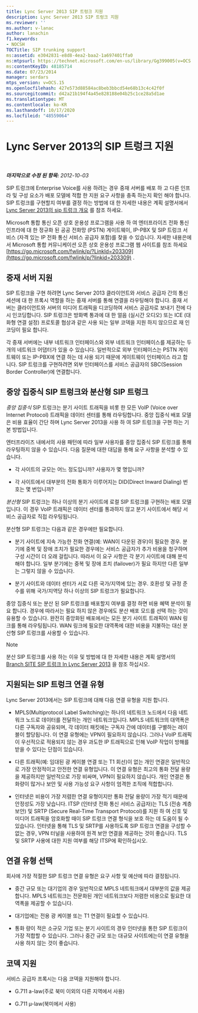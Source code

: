 ```yaml
---
title: Lync Server 2013 SIP 트렁크 지원
description: Lync Server 2013 SIP 트렁크 지원
ms.reviewer: ''
ms.author: v-lanac
author: lanachin
f1.keywords:
- NOCSH
TOCTitle: SIP trunking support
ms:assetid: e3042831-e8d8-4ea2-baa2-1a697401ffa0
ms:mtpsurl: https://technet.microsoft.com/en-us/library/Gg399005(v=OCS.15)
ms:contentKeyID: 48185714
ms.date: 07/23/2014
manager: serdars
mtps_version: v=OCS.15
ms.openlocfilehash: 427e573d88584ac8beb3bbcd54e68b13c4c42f0f
ms.sourcegitcommit: d42a21b194f4a45e828188e04b25c1ce28a5d1ae
ms.translationtype: MT
ms.contentlocale: ko-KR
ms.lasthandoff: 10/17/2020
ms.locfileid: "48559064"
---
```

# <a name="sip-trunking-support-in-lync-server-2013"></a>Lync Server 2013의 SIP 트렁크 지원

<div data-xmlns="http://www.w3.org/1999/xhtml">

<div class="topic" data-xmlns="http://www.w3.org/1999/xhtml" data-msxsl="urn:schemas-microsoft-com:xslt" data-cs="https://msdn.microsoft.com/">

<div data-asp="https://msdn2.microsoft.com/asp">



</div>

<div id="mainSection">

<div id="mainBody">

<span> </span>

_**마지막으로 수정 된 항목:** 2012-10-03_

SIP 트렁크에 Enterprise Voice를 사용 하려는 경우 중재 서버를 배포 하 고 다른 인프라 및 구성 요소가 배포 모델에 적합 한 지원 요구 사항을 충족 하는지 확인 해야 합니다. SIP 트렁크를 구현할지 여부를 결정 하는 방법에 대 한 자세한 내용은 계획 설명서에서 [Lync Server 2013의 sip 트렁크 개요](lync-server-2013-overview-of-sip-trunking.md) 를 참조 하세요.

Microsoft 통합 통신 오픈 상호 운용성 프로그램을 사용 하 여 엔터프라이즈 전화 통신 인프라에 대 한 정규화 된 공공 전화망 (PSTN) 게이트웨이, IP-PBX 및 SIP 트렁크 서비스 (자격 있는 IP 전화 통신 서비스 공급자 포함)를 찾을 수 있습니다. 자세한 내용은에서 Microsoft 통합 커뮤니케이션 오픈 상호 운용성 프로그램 웹 사이트를 참조 하세요 [https://go.microsoft.com/fwlink/p/?LinkId=203309](https://go.microsoft.com/fwlink/p/?linkid=203309) .

<div>

## <a name="mediation-server-support"></a>중재 서버 지원

SIP 트렁크을 구현 하려면 Lync Server 2013 클라이언트와 서비스 공급자 간의 통신 세션에 대 한 프록시 역할을 하는 중재 서버를 통해 연결을 라우팅해야 합니다. 중재 서버는 클라이언트와 서버의 미디어 트래픽을 디코딩하여 서비스 공급자로 보내기 전에 다시 인코딩합니다. SIP 트렁크은 방화벽 통과에 대 한 얼음 (실시간 오디오) 또는 ICE (대화형 연결 설정) 프로토콜 협상과 같은 사용 되는 일부 코덱을 지원 하지 않으므로 재 인코딩이 필요 합니다.

각 중재 서버에는 내부 네트워크 인터페이스와 외부 네트워크 인터페이스를 제공하는 두 개의 네트워크 어댑터가 있을 수 있습니다. 일반적으로 외부 인터페이스는 PSTN 게이트웨이 또는 IP-PBX에 연결 하는 데 사용 되기 때문에 게이트웨이 인터페이스 라고 합니다. SIP 트렁크를 구현하려면 외부 인터페이스를 서비스 공급자의 SBC(Session Border Controller)에 연결합니다.

</div>

<div>

## <a name="centralized-vs-distributed-sip-trunking"></a>중앙 집중식 SIP 트렁크와 분산형 SIP 트렁크

*중앙 집중식* SIP 트렁크는 분기 사이트 트래픽을 비롯 한 모든 VoIP (Voice over Internet Protocol) 트래픽을 데이터 센터를 통해 라우팅합니다. 중앙 집중식 배포 모델은 비용 효율이 간단 하며 Lync Server 2013을 사용 하 여 SIP 트렁크을 구현 하는 기본 방법입니다.

엔터프라이즈 내에서의 사용 패턴에 따라 일부 사용자를 중앙 집중식 SIP 트렁크를 통해 라우팅하지 않을 수 있습니다. 다음 질문에 대한 대답을 통해 요구 사항을 분석할 수 있습니다.

  - 각 사이트의 규모는 어느 정도입니까? 사용자가 몇 명입니까?

  - 각 사이트에서 대부분의 전화 통화가 이루어지는 DID(Direct Inward Dialing) 번호는 몇 번입니까?

*분산형* SIP 트렁크는 하나 이상의 분기 사이트에 로컬 SIP 트렁크를 구현하는 배포 모델입니다. 이 경우 VoIP 트래픽은 데이터 센터를 통과하지 않고 분기 사이트에서 해당 서비스 공급자로 직접 라우팅됩니다.

분산형 SIP 트렁크는 다음과 같은 경우에만 필요합니다.

  - 분기 사이트에 지속 가능한 전화 연결(예: WAN이 다운된 경우)이 필요한 경우. 분기에 중복 및 장애 조치가 필요한 경우에는 서비스 공급자가 추가 비용을 청구하며 구성 시간이 더 오래 걸립니다. 따라서 이 요구 사항은 각 분기 사이트에 대해 분석해야 합니다. 일부 분기에는 중복 및 장애 조치 (failover)가 필요 하지만 다른 일부는 그렇지 않을 수 있습니다.

  - 분기 사이트와 데이터 센터가 서로 다른 국가/지역에 있는 경우. 호환성 및 규정 준수를 위해 국가/지역당 하나 이상의 SIP 트렁크가 필요합니다.

중앙 집중식 또는 분산 된 SIP 트렁크를 배포할지 여부를 결정 하면 비용 혜택 분석이 필요 합니다. 경우에 따라서는 필요 하지 않은 경우에도 분산 배포 모드를 선택 하는 것이 유용할 수 있습니다. 완전히 중앙화된 배포에서는 모든 분기 사이트 트래픽이 WAN 링크를 통해 라우팅됩니다. WAN 링크에 필요한 대역폭에 대한 비용을 지불하는 대신 분산형 SIP 트렁크를 사용할 수 있습니다.

<div>


> [!NOTE]  
> 분산 SIP 트렁크를 사용 하는 이유 및 방법에 대 한 자세한 내용은 계획 설명서의 <A href="lync-server-2013-branch-site-sip-trunking.md">Branch SITE SIP 트렁크 In Lync Server 2013</A> 을 참조 하십시오.



</div>

</div>

<div>

## <a name="supported-sip-trunking-connection-types"></a>지원되는 SIP 트렁크 연결 유형

Lync Server 2013에서는 SIP 트렁크에 대해 다음 연결 유형을 지원 합니다.

  - MPLS(Multiprotocol Label Switching)는 하나의 네트워크 노드에서 다음 네트워크 노드로 데이터를 전달하는 개인 네트워크입니다. MPLS 네트워크의 대역폭은 다른 구독자와 공유되며, 각 데이터 패킷에는 구독자 간에 데이터를 구별하는 레이블이 할당됩니다. 이 연결 유형에는 VPN이 필요하지 않습니다. 그러나 VoIP 트래픽이 우선적으로 적용되지 않는 경우 과도한 IP 트래픽으로 인해 VoIP 작업이 방해를 받을 수 있다는 단점이 있습니다.

  - 다른 트래픽(예: 임대된 광 케이블 연결 또는 T1 회선)이 없는 개인 연결은 일반적으로 가장 안정적이고 안전한 연결 유형입니다. 이 연결 유형은 최고의 통화 전달 용량을 제공하지만 일반적으로 가장 비싸며, VPN이 필요하지 않습니다. 개인 연결은 통화량이 많거나 보안 및 사용 가능성 요구 사항이 엄격한 조직에 적합합니다.

  - 인터넷은 비용이 가장 저렴한 연결 유형이지만 통화 전달 용량이 가장 적기 때문에 안정성도 가장 낮습니다. ITSP (인터넷 전화 통신 서비스 공급자)는 TLS (전송 계층 보안) 및 SRTP (Secure Real-Time Transport Protocol)를 지원 하 여 신호 및 미디어 트래픽을 암호화할 때이 SIP 트렁크 연결 형식을 보호 하는 데 도움이 될 수 있습니다. 인터넷을 통해 TLS 및 SRTP를 사용하도록 SIP 트렁크 연결을 구성할 수 없는 경우, VPN 터널을 사용하여 원격 보안 연결을 제공하는 것이 좋습니다. TLS 및 SRTP 사용에 대한 지원 여부를 해당 ITSP에 확인하십시오.

<div>

## <a name="selecting-a-connection-type"></a>연결 유형 선택

회사에 가장 적절한 SIP 트렁크 연결 유형은 요구 사항 및 예산에 따라 결정됩니다.

  - 중간 규모 또는 대기업의 경우 일반적으로 MPLS 네트워크에서 대부분의 값을 제공 합니다. MPLS 네트워크는 전문화된 개인 네트워크보다 저렴한 비용으로 필요한 대역폭을 제공할 수 있습니다.

  - 대기업에는 전용 광 케이블 또는 T1 연결이 필요할 수 있습니다.

  - 통화 량이 적은 소규모 기업 또는 분기 사이트의 경우 인터넷을 통한 SIP 트렁크이 가장 적합할 수 있습니다. 그러나 중간 규모 또는 대규모 사이트에는이 연결 유형을 사용 하지 않는 것이 좋습니다.

</div>

</div>

<div>

## <a name="codec-support"></a>코덱 지원

서비스 공급자 프록시는 다음 코덱을 지원해야 합니다.

  - G.711 a-law(주로 북미 이외의 다른 지역에서 사용)

  - G.711 µ-law(북미에서 사용)

</div>

</div>

<span> </span>

</div>

</div>

</div>


